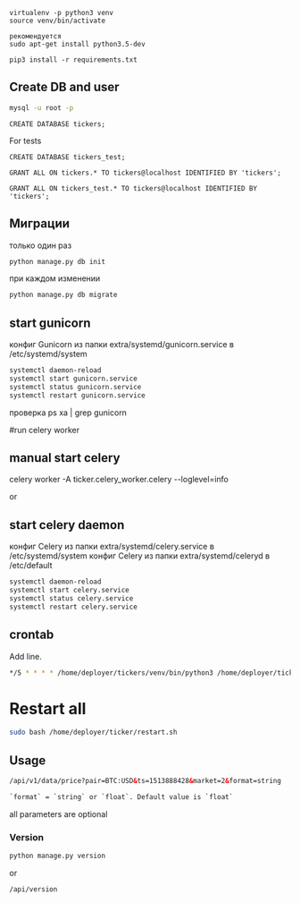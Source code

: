 
```commandline
virtualenv -p python3 venv
source venv/bin/activate

рекомендуется
sudo apt-get install python3.5-dev

pip3 install -r requirements.txt

```

## Create DB and user
```bash
mysql -u root -p
```


```mysql
CREATE DATABASE tickers;
```
For tests
```mysql
CREATE DATABASE tickers_test;
```

```mysql
GRANT ALL ON tickers.* TO tickers@localhost IDENTIFIED BY 'tickers';
```

```mysql
GRANT ALL ON tickers_test.* TO tickers@localhost IDENTIFIED BY 'tickers';
```


## Миграции

только один раз
```bash
python manage.py db init
```

при каждом изменении
```bash
python manage.py db migrate
```
## start gunicorn

конфиг Gunicorn из папки extra/systemd/gunicorn.service в /etc/systemd/system


```bash
systemctl daemon-reload
systemctl start gunicorn.service
systemctl status gunicorn.service
systemctl restart gunicorn.service

```

проверка
ps xa | grep gunicorn

#run celery worker

## manual start celery
celery worker -A ticker.celery_worker.celery --loglevel=info

or 
## start celery daemon

конфиг Celery из папки extra/systemd/celery.service в /etc/systemd/system
конфиг Celery из папки extra/systemd/celeryd в /etc/default

```bash
systemctl daemon-reload
systemctl start celery.service
systemctl status celery.service
systemctl restart celery.service

```

## crontab

Add line. 
```bash
*/5 * * * * /home/deployer/tickers/venv/bin/python3 /home/deployer/tickers/manage.py runtickers
```

# Restart all

```bash
sudo bash /home/deployer/ticker/restart.sh
```

## Usage
```html
/api/v1/data/price?pair=BTC:USD&ts=1513888428&market=2&format=string

`format` = `string` or `float`. Default value is `float`
```
all parameters are optional

### Version

```bash
python manage.py version
```
or 
```html
/api/version
```


